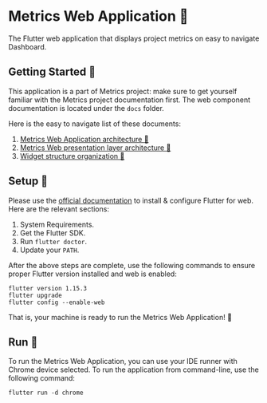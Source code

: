 # Metrics Web Application :tada:

The Flutter web application that displays project metrics on easy to navigate Dashboard.

## Getting Started :beginner:

This application is a part of Metrics project: make sure to get yourself familiar with the Metrics project documentation first. The web component documentation is located under the `docs` folder. 

Here is the easy to navigate list of these documents: 
1. [Metrics Web Application architecture :walking:](docs/01_metrics_web_application_architecture.md)
2. [Metrics Web presentation layer architecture :running:](docs/02_presentation_layer_architecture.md)
3. [Widget structure organization :bicyclist:](docs/03_widget_structure_organization.md)

## Setup :rocket:

Please use the [official documentation](https://flutter.dev/docs/get-started/install) to install & configure Flutter for web. Here are the relevant sections: 
1. System Requirements.
2. Get the Flutter SDK.
3. Run `flutter doctor`.
4. Update your `PATH`.

After the above steps are complete, use the following commands to ensure proper Flutter version installed and web is enabled:
```shell script
flutter version 1.15.3
flutter upgrade
flutter config --enable-web
```

That is, your machine is ready to run the Metrics Web Application! :champagne:

## Run :runner:

To run the Metrics Web Application, you can use your IDE runner with Chrome device selected. To run the application from command-line, use the following command:
```shell script
flutter run -d chrome
```

